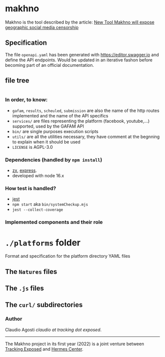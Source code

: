 # makhno

Makhno is the tool described by the article: [New Tool Makhno will expose geographic social media censorship](https://foundation.mozilla.org/en/blog/new-tool-makhno-will-expose-geographic-social-media-censorship/)

## Specification

The file `openapi.yaml` has been generated with https://editor.swagger.io and define the API endpoints. Would be updated in an iterative fashon before becoming part of an official documentation.

## file tree

```

```

### In order, to know:

* `gafam`, `results`, `scheuled`, `submission` are also the name of the http routes implemented and the name of the API specifics
* `services/` are files representing the platform (facebook, youtube,...) supported, used by the GAFAM API
* `bin/` are single purposes execution scripts
* `utils/` are all the utilities necessary, they have comment at the begnning to explain when it should be used
* `LICENSE` is AGPL-3.0

### Dependencies (handled by `npm install`)

* [zx](https://github.com/google/zx), [express](https://expressjs.com/).
* developed with node 16.x

### How test is handled? 

* [jest](https://jestjs.io/)
* `npm start` aka `bin/systemCheckup.mjs`
* `jest --collect-coverage`

### Implemented components and their role


# `./platforms` folder 

Format and specification for the platform directory YAML files

## The `Natures` files

## The `.js` files

## The `curl/` subdirectories


### Author

Claudio Agosti _claudio at tracking dot exposed_.

---

The Makhno project in its first year (2022) is a joint venture between [Tracking Exposed](https://tracking.exposed) and [Hermes Center](https://hermescenter.org).
